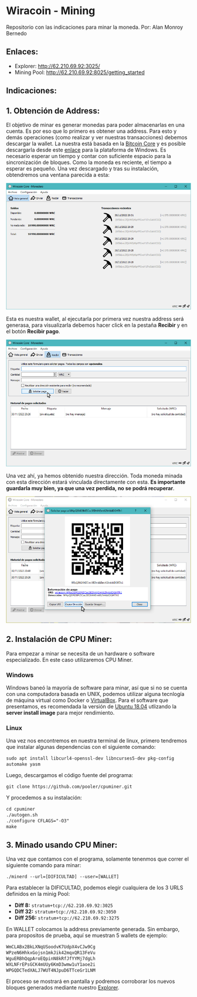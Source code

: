 # Wiracoin - Mining
Repositorio con las indicaciones para minar la moneda.
Por: Alan Monroy Bernedo

## Enlaces:

* Explorer: http://62.210.69.92:3025/
* Mining Pool: http://62.210.69.92:8025/getting_started

## Indicaciones:

## 1. Obtención de Address:

El objetivo de minar es generar monedas para poder almacenarlas en una cuenta. Es por eso que lo primero es obtener una address. Para esto y demás operaciones (como realizar y ver nuestras transacciones) debemos descargar la wallet. La nuestra está basada en la [Bitcoin Core](https://bitcoin.org/es/descargar) y es posible descargarla desde este [enlace](https://drive.google.com/file/d/18aNuo2IvEDA37Qe7_vy6MaNuPdgsn4Us/view?usp=sharing) para la plataforma de Windows. Es necesario esperar un tiempo y contar con suficiente espacio para la sincronización de bloques. Como la moneda es reciente, el tiempo a esperar es pequeño. Una vez descargado y tras su instalación, obtendremos una ventana parecida a esta:

![img_1](https://github.com/Verborrea/wiracoin/blob/main/imgs/img1.jpg?raw=true)

Esta es nuestra wallet, al ejecutarla por primera vez nuestra address será generasa, para visualizarla debemos hacer click en la pestaña **Recibir** y en el botón **Recibir pago**.

![img_2](https://github.com/Verborrea/wiracoin/blob/main/imgs/img2.jpg?raw=true)

Una vez ahí, ya hemos obtenido nuestra dirección. Toda moneda minada con esta dirección estará vinculada directamente con esta. **Es importante guardarla muy bien, ya que una vez perdida, no se podrá recuperar**.

![img_3](https://github.com/Verborrea/wiracoin/blob/main/imgs/img3.jpg?raw=true)

## 2. Instalación de CPU Miner:

Para empezar a minar se necesita de un hardware o software especializado. En este caso utilizaremos CPU Miner.

### Windows

Windows baneó la mayoría de software para minar, así que si no se cuenta con una computadora basada en UNIX, podemos utilizar alguna tecnlogía de máquina virtual como Docker o [VirtualBox](https://www.virtualbox.org/wiki/Downloads). Para el software que presentamos, es recomendada la versión de [Ubuntu 18.04](https://releases.ubuntu.com/18.04/) utlizando la **server install image** para mejor rendimiento.

### Linux

Una vez nos encontremos en nuestra terminal de linux, primero tendremos que instalar algunas dependencias con el siguiente comando:

    sudo apt install libcurl4-openssl-dev libncurses5-dev pkg-config automake yasm

Luego, descargamos el código fuente del programa:

    git clone https://github.com/pooler/cpuminer.git

Y procedemos a su instalación:

    cd cpuminer
    ./autogen.sh
    ./configure CFLAGS="-O3"
    make

## 3. Minado usando CPU Miner:

Una vez que contamos con el programa, solamente tenenmos que correr el siguiente comando para minar:

    ./minerd --url=[DIFICULTAD] --user=[WALLET]
    
Para establecer la DIFICULTAD, podemos elegir cualquiera de los 3 URLS definidos en la minig Pool:

* **Diff   8:** `stratum+tcp://62.210.69.92:3025`
* **Diff  32:** `stratum+tcp://62.210.69.92:3050`
* **Diff 256:** `stratum+tcp://62.210.69.92:3275`

En WALLET colocamos la address previamente generada. Sin embargo, para propositos de prueba, aquí se muestran 5 wallets de ejemplo:

    WmCLABx2BkLXNqUSoodvK7UdpX4vCJw9Cg
    WPzeN6HhkxGojsn1mkJik42mqxQR13FeVu
    WguERBhQqpAroEQpinN8kRfJfYYMj7dgLh
    WXLNFrEPsGCK4mUUy6KmD3wmw1uY1aoe2i
    WPGQDCTedXALJ7WUT4NJpuD6TTceGr1LNM

El proceso se mostrará en pantalla y podremos corroborar los nuevos bloques generados mediante nuestro [Explorer](http://62.210.69.92:3025).
